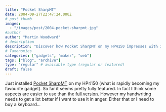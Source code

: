 ```yaml
---
title: "Pocket SharpMT"
date: 2004-09-27T22:47:24.000Z
# post thumb
images:
  - "/images/post/2004-pocket-sharpmt.jpg"
#author
author: "Martin Woodward"
# description
description: "Discover how Pocket SharpMT on my HP4150 impresses with its features, despite my handwriting challenges and the keyboard dilemma."
# Taxonomies
categories: ["gadgets", "maker", "web"]
tags: ["blog", "archive"]
type: "regular" # available type (regular or featured)
draft: false
---
```


Just installed [Pocket SharpMT](http://www.randyrants.com/rr/sharpmt.asp) on my HP4150 (what is rapidly becoming my favourite gadget). So far it seems pretty fully featured. In fact I think some aspects are easier to use than the [full version](http://www.randyrants.com/rr/sharpmt.asp). However my handwriting needs to get a lot better if I want to use it in anger. Either that or I need to buy a keyboard...
